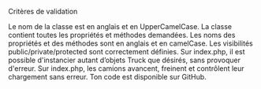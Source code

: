 Critères de validation

Le nom de la classe est en anglais et en UpperCamelCase.
La classe contient toutes les propriétés et méthodes demandées.
Les noms des propriétés et des méthodes sont en anglais et en camelCase.
Les visibilités public/private/protected sont correctement définies.
Sur index.php, il est possible d'instancier autant d’objets Truck que désirés, sans provoquer d'erreur.
Sur index.php, les camions avancent, freinent et contrôlent leur chargement sans erreur.
Ton code est disponible sur GitHub.
